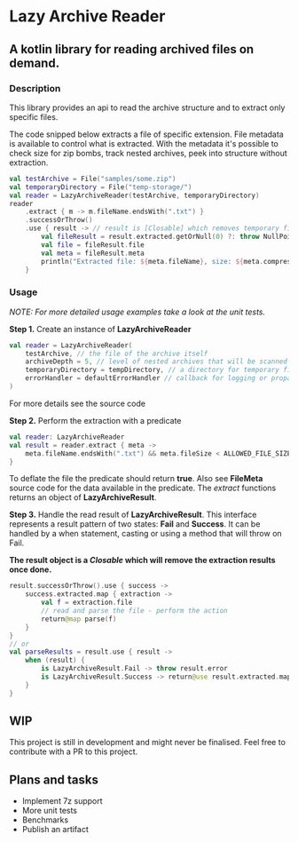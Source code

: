 # Lazy Archive Reader

## A kotlin library for reading archived files on demand.

### Description

This library provides an api to read the archive structure and to extract only specific files. 

The code snipped below extracts a file of specific extension. File metadata is available to control what is extracted.
With the metadata it's possible to check size for zip bombs, track nested archives, peek into structure without extraction.

```kotlin 
val testArchive = File("samples/some.zip")
val temporaryDirectory = File("temp-storage/")
val reader = LazyArchiveReader(testArchive, temporaryDirectory)
reader
    .extract { m -> m.fileName.endsWith(".txt") }
    .successOrThrow()
    .use { result -> // result is [Closable] which removes temporary files
        val fileResult = result.extracted.getOrNull(0) ?: throw NullPointerException("File not found")
        val file = fileResult.file
        val meta = fileResult.meta
        println("Extracted file: ${meta.fileName}, size: ${meta.compressedSize} -> ${file.length()}")
    }
```

### Usage
*NOTE: For more detailed usage examples take a look at the unit tests.*

**Step 1.** Create an instance of **LazyArchiveReader**

```kotlin
val reader = LazyArchiveReader(
    testArchive, // the file of the archive itself
    archiveDepth = 5, // level of nested archives that will be scanned
    temporaryDirectory = tempDirectory, // a directory for temporary files, you should delete the contents when done
    errorHandler = defaultErrorHandler // callback for logging or propagating an exception
)
```
For more details see the source code

**Step 2.** Perform the extraction with a predicate
```kotlin
val reader: LazyArchiveReader
val result = reader.extract { meta ->
    meta.fileName.endsWith(".txt") && meta.fileSize < ALLOWED_FILE_SIZE 
}
```
To deflate the file the predicate should return **true**. 
Also see **FileMeta** source code for the data available in the predicate.
The *extract* functions returns an object of **LazyArchiveResult**.

**Step 3.** Handle the read result of **LazyArchiveResult**.
This interface represents a result pattern of two states: **Fail** and **Success**.
It can be handled by a when statement, casting or using a method that will throw on Fail.

**The result object is a *Closable* which will remove the extraction results once done.**

```kotlin
result.successOrThrow().use { success ->
    success.extracted.map { extraction ->
        val f = extraction.file
	    // read and parse the file - perform the action
        return@map parse(f)
    }
}
// or
val parseResults = result.use { result ->
    when (result) {
        is LazyArchiveResult.Fail -> throw result.error
        is LazyArchiveResult.Success -> return@use result.extracted.map { parse(it.file) }
    }
}
```

## WIP
This project is still in development and might never be finalised. Feel free to contribute with a PR to this project. 

## Plans and tasks
- Implement 7z support
- More unit tests
- Benchmarks
- Publish an artifact
